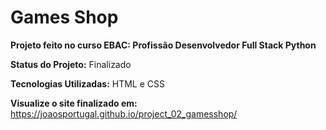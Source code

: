 <h1>Games Shop</h1>

<strong>Projeto feito no curso EBAC: Profissão Desenvolvedor Full Stack Python</strong>

<strong>Status do Projeto:</strong> Finalizado </p>

<strong>Tecnologias Utilizadas:</strong> HTML e CSS

<strong>Visualize o site finalizado em:</strong>
https://joaosportugal.github.io/project_02_gamesshop/
